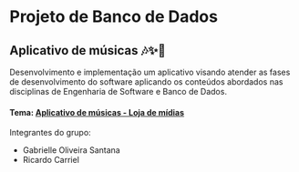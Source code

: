 # Projeto de Banco de Dados 
## Aplicativo de músicas 🎶✨🎼

Desenvolvimento e implementação um aplicativo visando atender as fases de desenvolvimento do software aplicando os conteúdos abordados nas disciplinas de Engenharia de Software e Banco de Dados.

#### Tema: [Aplicativo de músicas - Loja de mídias](https://github.com/santanagabi/MySQL-DB/blob/main/ProjetoMusicas/Script.sql)

Integrantes do grupo:
- Gabrielle Oliveira Santana
- Ricardo Carriel
